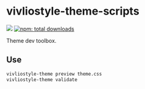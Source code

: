 # vivliostyle-theme-scripts

[![](https://img.shields.io/npm/v/vivliostyle-theme-scripts.svg)](https://npmjs.com/package/vivliostyle-theme-scripts)
[![npm: total downloads](https://flat.badgen.net/npm/dt/vivliostyle-theme-scripts)](https://npmjs.com/package/vivliostyle-theme-scripts)

Theme dev toolbox.

## Use

```bash
vivliostyle-theme preview theme.css
vivliostyle-theme validate
```
